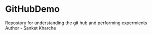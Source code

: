# GitHubDemo
Repostory for understanding the git hub and performing expermients <br>
Author - Sanket Kharche 

